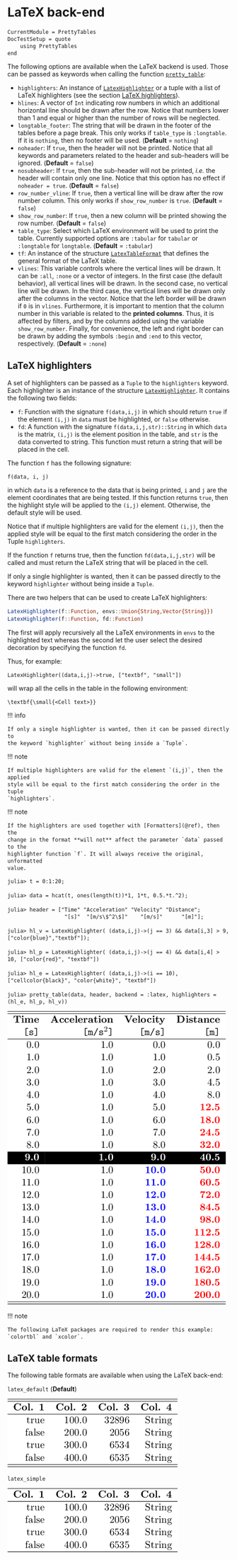 LaTeX back-end
==============

```@meta
CurrentModule = PrettyTables
DocTestSetup = quote
    using PrettyTables
end
```

The following options are available when the LaTeX backend is used. Those can be
passed as keywords when calling the function [`pretty_table`](@ref):

* `highlighters`: An instance of [`LatexHighlighter`](@ref) or a tuple with a
                  list of LaTeX highlighters (see the section
                  [LaTeX highlighters](@ref)).
* `hlines`: A vector of `Int` indicating row numbers in which an additional
            horizontal line should be drawn after the row. Notice that numbers
            lower than 1 and equal or higher than the number of rows will be
            neglected.
* `longtable_footer`: The string that will be drawn in the footer of the tables
                      before a page break. This only works if `table_type` is
                      `:longtable`. If it is `nothing`, then no footer will be
                      used. (**Default** = `nothing`)
* `noheader`: If `true`, then the header will not be printed. Notice that all
              keywords and parameters related to the header and sub-headers will
              be ignored. (**Default** = `false`)
* `nosubheader`: If `true`, then the sub-header will not be printed, *i.e.* the
                 header will contain only one line. Notice that this option has
                 no effect if `noheader = true`. (**Default** = `false`)
* `row_number_vline`: If `true`, then a vertical line will be draw after the row
                      number column. This only works if `show_row_number` is
                      `true`. (**Default** = `false`)
* `show_row_number`: If `true`, then a new column will be printed showing the
                     row number. (**Default** = `false`)
* `table_type`: Select which LaTeX environment will be used to print the table.
                Currently supported options are `:tabular` for `tabular` or
                `:longtable` for `longtable`. (**Default** = `:tabular`)
* `tf`: An instance of the structure [`LatexTableFormat`](@ref) that defines the
        general format of the LaTeX table.
* `vlines`: This variable controls where the vertical lines will be drawn. It
            can be `:all`, `:none` or a vector of integers. In the first case
            (the default behavior), all vertical lines will be drawn. In the
            second case, no vertical line will be drawn. In the third case,
            the vertical lines will be drawn only after the columns in the
            vector. Notice that the left border will be drawn if `0` is in
            `vlines`. Furthermore, it is important to mention that the column
            number in this variable is related to the **printed columns**. Thus,
            it is affected by filters, and by the columns added using the
            variable `show_row_number`. Finally, for convenience, the left and
            right border can be drawn by adding the symbols `:begin` and `:end`
            to this vector, respectively. (**Default** = `:none`)

## LaTeX highlighters

A set of highlighters can be passed as a `Tuple` to the `highlighters` keyword.
Each highlighter is an instance of the structure [`LatexHighlighter`](@ref). It
contains the following two fields:

* `f`: Function with the signature `f(data,i,j)` in which should return `true`
       if the element `(i,j)` in `data` must be highlighted, or `false`
       otherwise.
* `fd`: A function with the signature `f(data,i,j,str)::String` in which
        `data` is the matrix, `(i,j)` is the element position in the table, and
        `str` is the data converted to string. This function must return a
        string that will be placed in the cell.

The function `f` has the following signature:

    f(data, i, j)

in which `data` is a reference to the data that is being printed, `i` and `j`
are the element coordinates that are being tested. If this function returns
`true`, then the highlight style will be applied to the `(i,j)` element.
Otherwise, the default style will be used.

Notice that if multiple highlighters are valid for the element `(i,j)`, then the
applied style will be equal to the first match considering the order in the
Tuple `highlighters`.

If the function `f` returns true, then the function `fd(data,i,j,str)` will be
called and must return the LaTeX string that will be placed in the cell.

If only a single highlighter is wanted, then it can be passed directly to the
keyword `highlighter` without being inside a `Tuple`.

There are two helpers that can be used to create LaTeX highlighters:

```julia
LatexHighlighter(f::Function, envs::Union{String,Vector{String}})
LatexHighlighter(f::Function, fd::Function)
```

The first will apply recursively all the LaTeX environments in `envs` to the
highlighted text whereas the second let the user select the desired decoration
by specifying the function `fd`.

Thus, for example:

    LatexHighlighter((data,i,j)->true, ["textbf", "small"])

will wrap all the cells in the table in the following environment:

    \textbf{\small{<Cell text>}}

!!! info

    If only a single highlighter is wanted, then it can be passed directly to
    the keyword `highlighter` without being inside a `Tuple`.

!!! note

    If multiple highlighters are valid for the element `(i,j)`, then the applied
    style will be equal to the first match considering the order in the tuple
    `highlighters`.

!!! note

    If the highlighters are used together with [Formatters](@ref), then the
    change in the format **will not** affect the parameter `data` passed to the
    highlighter function `f`. It will always receive the original, unformatted
    value.

```julia-repl
julia> t = 0:1:20;

julia> data = hcat(t, ones(length(t))*1, 1*t, 0.5.*t.^2);

julia> header = ["Time" "Acceleration" "Velocity" "Distance";
                  "[s]"  "[m/s\$^2\$]"    "[m/s]"      "[m]"];

julia> hl_v = LatexHighlighter( (data,i,j)->(j == 3) && data[i,3] > 9, ["color{blue}","textbf"]);

julia> hl_p = LatexHighlighter( (data,i,j)->(j == 4) && data[i,4] > 10, ["color{red}", "textbf"])

julia> hl_e = LatexHighlighter( (data,i,j)->(i == 10), ["cellcolor{black}", "color{white}", "textbf"])

julia> pretty_table(data, header, backend = :latex, highlighters = (hl_e, hl_p, hl_v))
```

![](./latex_backend/latex_highlighter.png)

!!! note

    The following LaTeX packages are required to render this example:
    `colortbl` and `xcolor`.

## LaTeX table formats

The following table formats are available when using the LaTeX back-end:

`latex_default` (**Default**)

![](./latex_backend/format_default.png)

`latex_simple`

![](./latex_backend/format_simple.png)

